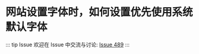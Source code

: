 # 网站设置字体时，如何设置优先使用系统默认字体



::: tip Issue 
 欢迎在 Issue 中交流与讨论: [Issue 489](https://github.com/shfshanyue/Daily-Question/issues/489) 
:::



